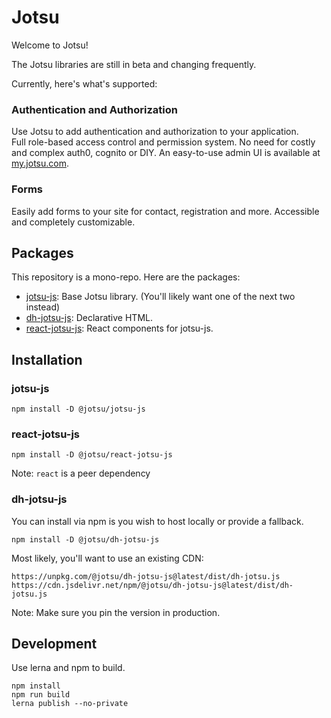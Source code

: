 # Jotsu

Welcome to Jotsu!

The Jotsu libraries are still in beta and changing frequently.

Currently, here's what's supported:

### Authentication and Authorization
Use Jotsu to add authentication and authorization to your application.   
Full role-based access control and permission system.  No need for costly and complex auth0, cognito or DIY. 
An easy-to-use admin UI is available at [my.jotsu.com](https://my.jotsu.com/login).

### Forms
Easily add forms to your site for contact, registration and more.   Accessible and completely customizable.

## Packages
This repository is a mono-repo.   Here are the packages:

* [jotsu-js](packages/jotsu-js): Base Jotsu library.   (You'll likely want one of the next two instead)
* [dh-jotsu-js](packages/dh-jotsu-js): Declarative HTML.
* [react-jotsu-js](packages/react-jotsu-js): React components for jotsu-js.

## Installation

### jotsu-js
```shell
npm install -D @jotsu/jotsu-js
```

### react-jotsu-js
```shell
npm install -D @jotsu/react-jotsu-js
```
Note: `react` is a peer dependency

### dh-jotsu-js
You can install via npm is you wish to host locally or provide a fallback.
```shell
npm install -D @jotsu/dh-jotsu-js
```

Most likely, you'll want to use an existing CDN:
```shell
https://unpkg.com/@jotsu/dh-jotsu-js@latest/dist/dh-jotsu.js
https://cdn.jsdelivr.net/npm/@jotsu/dh-jotsu-js@latest/dist/dh-jotsu.js
```
Note: Make sure you pin the version in production.

## Development
Use lerna and npm to build.

```shell
npm install
npm run build
lerna publish --no-private
```
